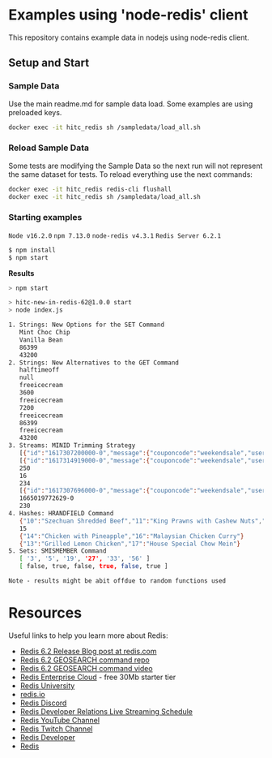 # Examples using 'node-redis' client

This repository contains example data in nodejs using node-redis client.

## Setup and Start

### Sample Data
Use the main readme.md for sample data load. Some examples are using preloaded keys.
```bash
docker exec -it hitc_redis sh /sampledata/load_all.sh
```

### Reload Sample Data
Some tests are modifying the Sample Data so the next run will not represent the same dataset for tests. To reload everything use the next commands:
```bash
docker exec -it hitc_redis redis-cli flushall
docker exec -it hitc_redis sh /sampledata/load_all.sh
```

### Starting examples
`Node v16.2.0` `npm 7.13.0` `node-redis v4.3.1` `Redis Server 6.2.1`

```bash
$ npm install
$ npm start
```


**Results** 
```bash
> npm start

> hitc-new-in-redis-62@1.0.0 start
> node index.js

1. Strings: New Options for the SET Command
   Mint Choc Chip
   Vanilla Bean
   86399
   43200
2. Strings: New Alternatives to the GET Command
   halftimeoff
   null
   freeicecream
   3600
   freeicecream
   7200
   freeicecream
   86399
   freeicecream
   43200
3. Streams: MINID Trimming Strategy
   [{"id":"1617307200000-0","message":{"couponcode":"weekendsale","userid":"6935"}}]
   [{"id":"1617314919000-0","message":{"couponcode":"weekendsale","userid":"5577"}}]
   250
   16
   234
   [{"id":"1617307696000-0","message":{"couponcode":"weekendsale","userid":"529"}}]
   1665019772629-0
   230
4. Hashes: HRANDFIELD Command
   {"10":"Szechuan Shredded Beef","11":"King Prawns with Cashew Nuts","12":"Roast Duck with Plum Sauce","13":"Grilled Lemon Chicken","14":"Chicken with Pineapple","15":"Beef with Broccoli","16":"Malaysian Chicken Curry","17":"House Special Chow Mein","18":"Mushroom Fried Rice","19":"Fried Mushrooms with Black Bean Sauce","20":"Singapore Fried Rice"}
   15
   {"14":"Chicken with Pineapple","16":"Malaysian Chicken Curry"}
   {"13":"Grilled Lemon Chicken","17":"House Special Chow Mein"}
5. Sets: SMISMEMBER Command
   [ '3', '5', '19', '27', '33', '56' ]
   [ false, true, false, true, false, true ]
```
``Note - results might be abit offdue to random functions used``


# Resources

Useful links to help you learn more about Redis:

* [Redis 6.2 Release Blog post at redis.com](https://redis.com/blog/redis-6-2-the-community-edition-is-now-available/)
* [Redis 6.2 GEOSEARCH command repo](https://github.com/redis-developer/introducing-the-geosearch-command)
* [Redis 6.2 GEOSEARCH command video](https://www.youtube.com/watch?v=ZmzuIsWwAzM)
* [Redis Enterprise Cloud](https://redis.com/redis-enterprise-cloud?utm_medium=referral&utm_source=redisUniversity&utm_campaign=hitcredis62) - free 30Mb starter tier
* [Redis University](https://university.redis.com)
* [redis.io](https://redis.io)
* [Redis Discord](https://discord.gg/redis)
* [Redis Developer Relations Live Streaming Schedule](https://developer.redis.com/redis-live/)
* [Redis YouTube Channel](https://youtube.com/redisinc)
* [Redis Twitch Channel](https://twitch.tv/redisinc)
* [Redis Developer](https://developer.redis.com/)
* [Redis](https://redis.com/)
